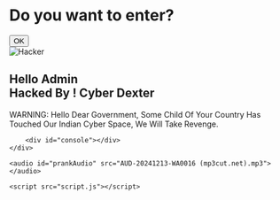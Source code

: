 <!DOCTYPE html>
<html lang="en">
<head>
    <meta charset="UTF-8">
    <meta name="viewport" content="width=device-width, initial-scale=1.0">
    <title>Cyber Dexter</title>
    <link rel="stylesheet" href="styles.css">
</head>
<body>
    <canvas id="matrixRain"></canvas>
    <div id="landing" class="center">
        <h1 class="stylish-text">Do you want to enter?</h1>
        <button id="startPrank" class="stylish-button">OK</button>
    </div>
    <div id="hacked" class="hidden">
        <div class="hacked-logo">
            <img src="1000159107-removebg-preview.png" alt="Hacker">
        </div>
        <h2 class="hacked-text">Hello Admin<br>Hacked By ! Cyber Dexter</h2>
        <p class="warning">WARNING: Hello Dear Government, Some Child Of Your Country Has Touched Our Indian Cyber Space, We Will Take Revenge.</p>
        <div class="progress-bar">
            <div class="progress"></div>
        </div>
    
        <div id="console"></div>
    </div>

    <audio id="prankAudio" src="AUD-20241213-WA0016 (mp3cut.net).mp3"></audio>

    <script src="script.js"></script>
</body>
</html>
